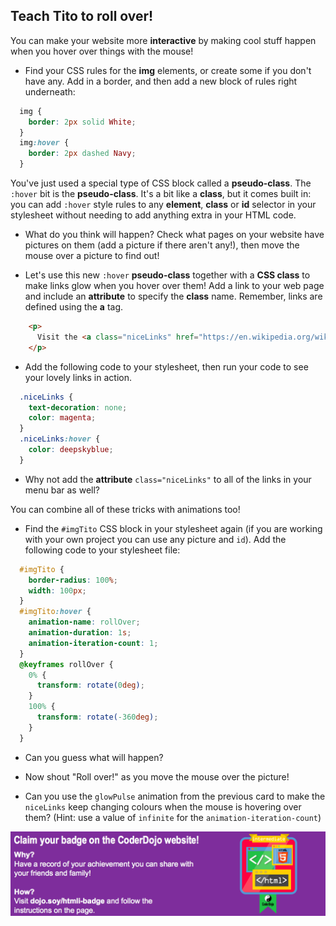 ## Teach Tito to roll over!

You can make your website more **interactive** by making cool stuff happen when you hover over things with the mouse! 

- Find your CSS rules for the **img** elements, or create some if you don't have any. Add in a border, and then add a new block of rules right underneath:

```css
  img {
    border: 2px solid White;
  }
  img:hover {
    border: 2px dashed Navy;
  }
```

You've just used a special type of CSS block called a **pseudo-class**. The `:hover` bit is the **pseudo-class**. It's a bit like a **class**, but it comes built in: you can add `:hover` style rules to any **element**, **class** or **id** selector in your stylesheet without needing to add anything extra in your HTML code.

- What do you think will happen? Check what pages on your website have pictures on them \(add a picture if there aren't any!\), then move the mouse over a picture to find out!

- Let's use this new `:hover` **pseudo-class** together with a **CSS class** to make links glow when you hover over them! Add a link to your web page and include an **attribute** to specify the **class** name. Remember, links are defined using the **a** tag.

```html
    <p>
      Visit the <a class="niceLinks" href="https://en.wikipedia.org/wiki/Ireland">Wikipedia page</a> to learn even more about Ireland!
    </p>
```

- Add the following code to your stylesheet, then run your code to see your lovely links in action.

```css
  .niceLinks {
    text-decoration: none;
    color: magenta;
  }
  .niceLinks:hover {
    color: deepskyblue;
  }
```

- Why not add the **attribute** `class="niceLinks"` to all of the links in your menu bar as well?

You can combine all of these tricks with animations too! 

- Find the `#imgTito` CSS block in your stylesheet again \(if you are working with your own project you can use any picture and `id`\). Add the following code to your stylesheet file:

```css
  #imgTito {
    border-radius: 100%;
    width: 100px;
  }
  #imgTito:hover {
    animation-name: rollOver;
    animation-duration: 1s;
    animation-iteration-count: 1;
  }
  @keyframes rollOver {
    0% {
      transform: rotate(0deg);
    }
    100% {
      transform: rotate(-360deg);
    }
  }
```

- Can you guess what will happen?

- Now shout "Roll over!" as you move the mouse over the picture!

- Can you use the `glowPulse` animation from the previous card to make the `niceLinks` keep changing colours when the mouse is hovering over them? \(Hint: use a value of `infinite` for the `animation-iteration-count`\)

![](images/badge-footer-image-html-intermed.png)



